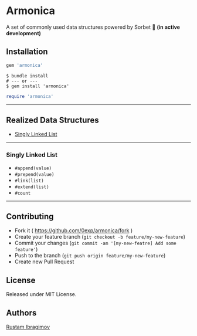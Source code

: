 # Armonica

A set of commonly used data structures powered by Sorbet 🍦 **(in active development)**

## Installation

```ruby
gem 'armonica'
```

```shell
$ bundle install
# --- or ---
$ gem install 'armonica'
```

```ruby
require 'armonica'
```

---

## Realized Data Structures

- [Singly Linked List](#singly-linked-list)

---

### Singly Linked List

- `#append(value)`
- `#prepend(value)`
- `#link(list)`
- `#extend(list)`
- `#count`

---

## Contributing

- Fork it ( https://github.com/0exp/armonica/fork )
- Create your feature branch (`git checkout -b feature/my-new-feature`)
- Commit your changes (`git commit -am '[my-new-featre] Add some feature'`)
- Push to the branch (`git push origin feature/my-new-feature`)
- Create new Pull Request

## License

Released under MIT License.

## Authors

[Rustam Ibragimov](https://github.com/0exp)
